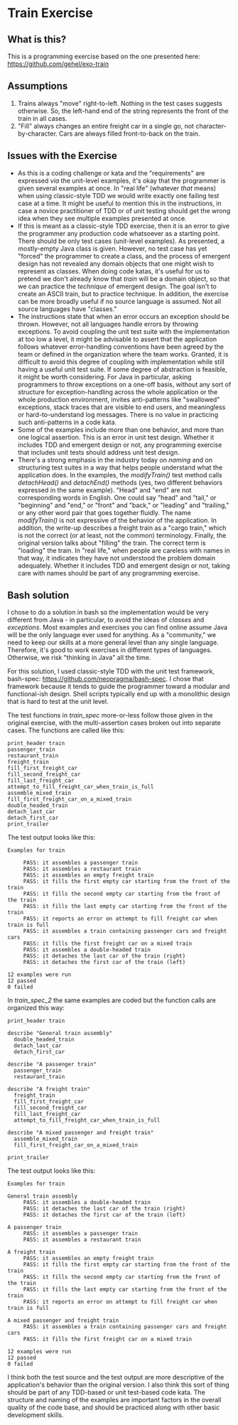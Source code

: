 # Train Exercise

## What is this? 

This is a programming exercise based on the one presented here: https://github.com/gehel/exo-train

## Assumptions 

1. Trains always "move" right-to-left. Nothing in the test cases suggests otherwise. So, the left-hand end of the string represents the front of the train in all cases. 
2. "Fill" always changes an entire freight car in a single go, not character-by-character. Cars are always filled front-to-back on the train. 

## Issues with the Exercise

- As this is a coding challenge or kata and the "requirements" are expressed _via_ the unit-level examples, it's okay that the programmer is given several examples at once. In "real life" (whatever _that_ means) when using classic-style TDD we would write exactly one failing test case at a time. It might be useful to mention this in the instructions, in case a novice practitioner of TDD or of unit testing should get the wrong idea when they see multiple examples presented at once.
- If this is meant as a classic-style TDD exercise, then it is an error to give the programmer any production code whatsoever as a starting point. There should be only test cases (unit-level examples). As presented, a mostly-empty Java class is given. However, no test case has yet "forced" the programmer to create a class, and the process of emergent design has not revealed any domain objects that one might wish to represent as classes. When doing code katas, it's useful for us to pretend we don't already know that _train_ will be a domain object, so that we can practice the _technique_ of emergent design. The goal isn't to create an ASCII train, but to practice technique. In addition, the exercise can be more broadly useful if no source language is assumed. Not all source languages have "classes."
- The instructions state that when an error occurs an exception should be thrown. However, not all languages handle errors by throwing exceptions. To avoid coupling the unit test suite with the implementation at too low a level, it might be advisable to assert that the application follows whatever error-handling conventions have been agreed by the team or defined in the organization where the team works. Granted, it is difficult to avoid this degree of coupling with implementation while still having a useful unit test suite. If some degree of abstraction is feasible, it might be worth considering. For Java in particular, asking programmers to throw exceptions on a one-off basis, without any sort of structure for exception-handling across the whole application or the whole production environment, invites anti-patterns like "swallowed" exceptions, stack traces that are visible to end users, and meaningless or hard-to-understand log messages. There is no value in practicing such anti-patterns in a code kata.
- Some of the examples include more than one behavior, and more than one logical assertion. This is an error in unit test design. Whether it includes TDD and emergent design or not, any programming exercise that includes unit tests should address unit test design.
- There's a strong emphasis in the industry today on _naming_ and on structuring test suites in a way that helps people understand what the application does. In the examples, the _modifyTrain()_ test method calls _detachHead()_ and _detachEnd()_ methods (yes, two different behaviors expressed in the same example). "Head" and "end" are not corresponding words in English. One could say "head" and "tail," or "beginning" and "end," or "front" and "back," or "leading" and "trailing," or any other word pair that goes together fluidly. The name _modifyTrain()_ is not expressive of the behavior of the application. In addition, the write-up describes a freight train as a "cargo train," which is not the correct (or at least, not the common) terminology. Finally, the original version talks about "filling" the train. The correct term is "loading" the train. In "real life," when people are careless with names in that way, it indicates they have not understood the problem domain adequately. Whether it includes TDD and emergent design or not, taking care with names should be part of any programming exercise.

## Bash solution 

I chose to do a solution in bash so the implementation would be very different from Java - in particular, to avoid the ideas of _classes_ and _exceptions_. Most examples and exercises you can find online assume Java will be the only language ever used for anything. As a "community," we need to keep our skills at a more general level than any single language. Therefore, it's good to work exercises in different types of languages. Otherwise, we risk "thinking in Java" all the time. 

For this solution, I used classic-style TDD with the unit test framework, bash-spec: https://github.com/neopragma/bash-spec. I chose that framework because it tends to guide the programmer toward a modular and functional-ish design. Shell scripts typically end up with a monolithic design that is hard to test at the unit level. 

The test functions in _train_spec_ more-or-less follow those given in the original exercise, with the multi-assertion cases broken out into separate cases. The functions are called like this: 

```shell 
print_header train 
passenger_train
restaurant_train
freight_train
fill_first_freight_car
fill_second_freight_car
fill_last_freight_car
attempt_to_fill_freight_car_when_train_is_full
assemble_mixed_train
fill_first_freight_car_on_a_mixed_train
double_headed_train 
detach_last_car 
detach_first_car
print_trailer
``` 

The test output looks like this: 

```shell 
Examples for train

     PASS: it assembles a passenger train
     PASS: it assembles a restaurant train
     PASS: it assembles an empty freight train
     PASS: it fills the first empty car starting from the front of the train
     PASS: it fills the second empty car starting from the front of the train
     PASS: it fills the last empty car starting from the front of the train
     PASS: it reports an error on attempt to fill freight car when train is full
     PASS: it assembles a train containing passenger cars and freight cars
     PASS: it fills the first freight car on a mixed train
     PASS: it assembles a double-headed train
     PASS: it detaches the last car of the train (right)
     PASS: it detaches the first car of the train (left)

12 examples were run
12 passed
0 failed
```

In _train_spec_2_ the same examples are coded but the function calls are organized this way: 

```shell 
print_header train 

describe "General train assembly"
  double_headed_train 
  detach_last_car 
  detach_first_car

describe "A passenger train"
  passenger_train
  restaurant_train

describe "A freight train"  
  freight_train
  fill_first_freight_car
  fill_second_freight_car
  fill_last_freight_car
  attempt_to_fill_freight_car_when_train_is_full

describe "A mixed passenger and freight train"  
  assemble_mixed_train
  fill_first_freight_car_on_a_mixed_train

print_trailer
```

The test output looks like this: 

```shell 
Examples for train

General train assembly
     PASS: it assembles a double-headed train
     PASS: it detaches the last car of the train (right)
     PASS: it detaches the first car of the train (left)

A passenger train
     PASS: it assembles a passenger train
     PASS: it assembles a restaurant train

A freight train
     PASS: it assembles an empty freight train
     PASS: it fills the first empty car starting from the front of the train
     PASS: it fills the second empty car starting from the front of the train
     PASS: it fills the last empty car starting from the front of the train
     PASS: it reports an error on attempt to fill freight car when train is full

A mixed passenger and freight train
     PASS: it assembles a train containing passenger cars and freight cars
     PASS: it fills the first freight car on a mixed train

12 examples were run
12 passed
0 failed
``` 

I think both the test source and the test output are more descriptive of the application's behavior than the original version. I also think this sort of thing should be part of any TDD-based or unit test-based code kata. The structure and naming of the examples are important factors in the overall quality of the code base, and should be practiced along with other basic development skills. 




